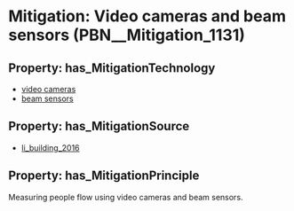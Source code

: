 # Mitigation: __Video cameras and beam sensors__ (PBN__Mitigation_1131)

## Property: has_MitigationTechnology

* [video cameras](../Technology/PBN__Technology_3681)
* [beam sensors](../Technology/PBN__Technology_3682)

## Property: has_MitigationSource

* [li_building_2016](../Article/PBN__Article_29)

## Property: has_MitigationPrinciple

Measuring people flow using video cameras and beam sensors.

